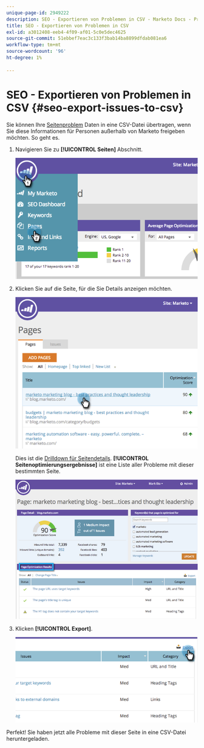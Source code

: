 ```yaml
---
unique-page-id: 2949222
description: SEO - Exportieren von Problemen in CSV - Marketo Docs - Produktdokumentation
title: SEO - Exportieren von Problemen in CSV
exl-id: a3012408-eeb4-4f09-af01-5c0e5dec4625
source-git-commit: 51ebbef7eac3c133f3bab14ba8899dfdab081ea6
workflow-type: tm+mt
source-wordcount: '96'
ht-degree: 1%

---
```


# SEO - Exportieren von Problemen in CSV {#seo-export-issues-to-csv}

Sie können Ihre [Seitenproblem](/help/marketo/product-docs/additional-apps/seo/pages/seo-understanding-pages.md) Daten in eine CSV-Datei übertragen, wenn Sie diese Informationen für Personen außerhalb von Marketo freigeben möchten. So geht es.

1. Navigieren Sie zu **[!UICONTROL Seiten]** Abschnitt.

   ![](assets/image2014-9-18-13-3a16-3a5.png)

1. Klicken Sie auf die Seite, für die Sie Details anzeigen möchten.

   ![](assets/image2014-9-18-13-3a16-3a8.png)

   Dies ist die [Drilldown für Seitendetails](/help/marketo/product-docs/additional-apps/seo/pages/seo-using-the-page-detail-drill-down.md). **[!UICONTROL Seitenoptimierungsergebnisse]** ist eine Liste aller Probleme mit dieser bestimmten Seite.

   ![](assets/image2014-9-18-13-3a16-3a12.png)

1. Klicken **[!UICONTROL Export]**.

   ![](assets/image2014-9-18-13-3a16-3a39.png)

Perfekt! Sie haben jetzt alle Probleme mit dieser Seite in eine CSV-Datei heruntergeladen.
